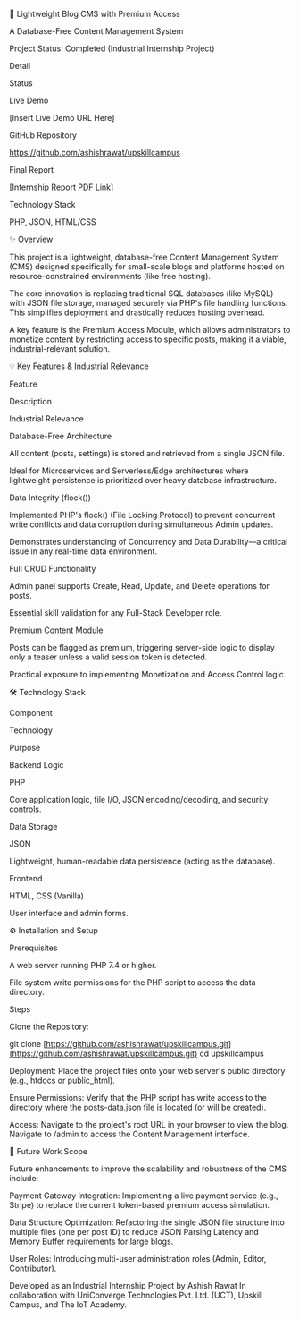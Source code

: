 🚀 Lightweight Blog CMS with Premium Access

A Database-Free Content Management System

Project Status: Completed (Industrial Internship Project)

Detail

Status

Live Demo

[Insert Live Demo URL Here]

GitHub Repository

https://github.com/ashishrawat/upskillcampus

Final Report

[Internship Report PDF Link]

Technology Stack

PHP, JSON, HTML/CSS

✨ Overview

This project is a lightweight, database-free Content Management System (CMS) designed specifically for small-scale blogs and platforms hosted on resource-constrained environments (like free hosting).

The core innovation is replacing traditional SQL databases (like MySQL) with JSON file storage, managed securely via PHP's file handling functions. This simplifies deployment and drastically reduces hosting overhead.

A key feature is the Premium Access Module, which allows administrators to monetize content by restricting access to specific posts, making it a viable, industrial-relevant solution.

💡 Key Features & Industrial Relevance

Feature

Description

Industrial Relevance

Database-Free Architecture

All content (posts, settings) is stored and retrieved from a single JSON file.

Ideal for Microservices and Serverless/Edge architectures where lightweight persistence is prioritized over heavy database infrastructure.

Data Integrity (flock())

Implemented PHP's flock() (File Locking Protocol) to prevent concurrent write conflicts and data corruption during simultaneous Admin updates.

Demonstrates understanding of Concurrency and Data Durability—a critical issue in any real-time data environment.

Full CRUD Functionality

Admin panel supports Create, Read, Update, and Delete operations for posts.

Essential skill validation for any Full-Stack Developer role.

Premium Content Module

Posts can be flagged as premium, triggering server-side logic to display only a teaser unless a valid session token is detected.

Practical exposure to implementing Monetization and Access Control logic.

🛠️ Technology Stack

Component

Technology

Purpose

Backend Logic

PHP

Core application logic, file I/O, JSON encoding/decoding, and security controls.

Data Storage

JSON

Lightweight, human-readable data persistence (acting as the database).

Frontend

HTML, CSS (Vanilla)

User interface and admin forms.

⚙️ Installation and Setup

Prerequisites

A web server running PHP 7.4 or higher.

File system write permissions for the PHP script to access the data directory.

Steps

Clone the Repository:

git clone [https://github.com/ashishrawat/upskillcampus.git](https://github.com/ashishrawat/upskillcampus.git)
cd upskillcampus


Deployment: Place the project files onto your web server's public directory (e.g., htdocs or public_html).

Ensure Permissions: Verify that the PHP script has write access to the directory where the posts-data.json file is located (or will be created).

Access: Navigate to the project's root URL in your browser to view the blog. Navigate to /admin to access the Content Management interface.

🎯 Future Work Scope

Future enhancements to improve the scalability and robustness of the CMS include:

Payment Gateway Integration: Implementing a live payment service (e.g., Stripe) to replace the current token-based premium access simulation.

Data Structure Optimization: Refactoring the single JSON file structure into multiple files (one per post ID) to reduce JSON Parsing Latency and Memory Buffer requirements for large blogs.

User Roles: Introducing multi-user administration roles (Admin, Editor, Contributor).

Developed as an Industrial Internship Project by Ashish Rawat
In collaboration with UniConverge Technologies Pvt. Ltd. (UCT), Upskill Campus, and The IoT Academy.
